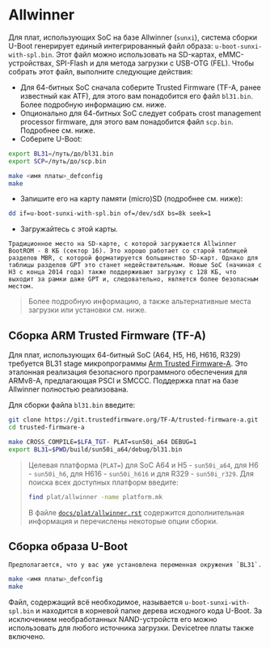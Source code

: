 # Allwinner

Для плат, использующих SoC на базе Allwinner (`sunxi`), система сборки U-Boot генерирует единый интегрированный файл образа: `u-boot-sunxi-with-spl.bin`. Этот файл можно использовать на SD-картах, eMMC-устройствах, SPI-Flash и для метода загрузки с USB-OTG (FEL). Чтобы собрать этот файл, выполните следующие действия:

- Для 64-битных SoC сначала соберите Trusted Firmware (TF-A, ранее известный как ATF), для этого вам понадобится его файл `bl31.bin`. Более подробную информацию см. ниже.
- Опционально для 64-битных SoC следует собрать crost management processor firmware, для этого вам понадобится файл `scp.bin`. Подробнее см. ниже.
- Соберите U-Boot:

```bash
export BL31=/путь/до/bl31.bin
export SCP=/путь/до/scp.bin

make <имя платы>_defconfig
make
```

- Запишите его на карту памяти (micro)SD (подробнее см. ниже):

```bash
dd if=u-boot-sunxi-with-spl.bin of=/dev/sdX bs=8k seek=1
```

- Загружайтесь с этой карты.

```admonish warning title="Внимание"
Традиционное место на SD-карте, с которой загружается Allwinner BootROM - 8 КБ (сектор 16). Это хорошо работает со старой таблицей разделов MBR, с которой форматируется большинство SD-карт. Однако для таблицы разделов GPT это станет недействительным. Новые SoC (начиная с H3 с конца 2014 года) также поддерживают загрузку с 128 КБ, что выходит за рамки даже GPT и, следовательно, является более безопасным местом.
```

> Более подробную информацию, а также альтернативные места загрузки или установки см. ниже.

## Сборка ARM Trusted Firmware (TF-A)

Для плат, использующих 64-битный SoC (A64, H5, H6, H616, R329) требуется BL31 stage микропрограммы [Arm Trusted Firmware-A](https://www.trustedfirmware.org/projects/tf-a/). Это эталонная реализация безопасного программного обеспечения для ARMv8-A, предлагающая PSCI и SMCCC. Поддержка плат на базе Allwinner полностью реализована.

Для сборки файла `bl31.bin` введите:

```bash
git clone https://git.trustedfirmware.org/TF-A/trusted-firmware-a.git
cd trusted-firmware-a

make CROSS_COMPILE=$LFA_TGT- PLAT=sun50i_a64 DEBUG=1
export BL31=$PWD/build/sun50i_a64/debug/bl31.bin
```

> Целевая платформа (`PLAT=`) для SoC A64 и H5 - `sun50i_a64`, для H6 - `sun50i_h6`, для H616 - `sun50i_h616` и для R329 - `sun50i_r329`. Для поиска всех доступных платформ введите:
>
> ```bash
> find plat/allwinner -name platform.mk
> ```
>
> В файле [`docs/plat/allwinner.rst`](https://trustedfirmware-a.readthedocs.io/en/latest/plat/allwinner.html) содержится дополнительная информация и перечислены некоторые опции сборки.

## Сборка образа U-Boot

```admonish warning title="Внимание"
Предполагается, что у вас уже установлена переменная окружения `BL31`.
```

```bash
make <имя платы>_defconfig
make
```

Файл, содержащий всё необходимое, называется `u-boot-sunxi-with-spl.bin` и находится в корневой папке дерева исходного кода U-Boot. За исключением необработанных NAND-устройств его можно использовать для любого источника загрузки. Devicetree платы также включено.
